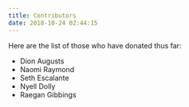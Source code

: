 ```yaml
---
title: Contributors
date: 2018-10-24 02:44:15
---
```


Here are the list of those who have donated thus far:

* Dion Augusts
* Naomi Raymond
* Seth Escalante
* Nyell Dolly
* Raegan Gibbings
